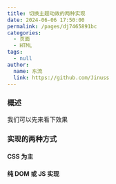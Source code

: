 ```yaml
---
title: 切换主题动效的两种实现
date: 2024-06-06 17:50:00
permalink: /pages/dj7465891bc
categories:
  - 页面
  - HTML
tags:
  - null
author:
  name: 东流
  link: https://github.com/Jinuss
---
```


### 概述

我们可以先来看下效果

### 实现的两种方式

#### CSS 为主

#### 纯 DOM 或 JS 实现
